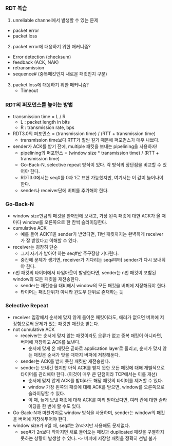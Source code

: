 ### RDT 복습
1. unreliable channel에서 발생할 수 있는 문제
  - packet error
  - packet loss
2. packet error에 대응하기 위한 매커니즘?
  - Error detection (checksum)
  - feedback (ACK, NAK)
  - retransmission
  - sequence# (중복패킷인지 새로운 패킷인지 구분)
3. packet loss에 대응하기 위한 매커니즘?
   - Timeout

### RDT의 퍼포먼스를 높이는 방법
- transmission time = L / R
  - L : packet length in bits
  - R : transmission rate, bps
- RDT3.0의 퍼포먼스 = (transmission time) / (RTT + transmission time)
  - transmission time보다 RTT가 훨씬 길기 때문에 퍼포먼스가 매우 나쁘다.
- sender가 ACK를 받기 전에, multiple 패킷을 보내는 pipelining을 사용하자!
  - pipelining의 퍼포먼스 = (window size * transmission time) / (RTT + transmission time)
  - Go-Back-N, selective repeat 방식이 있다. 각 방식의 장단점을 비교할 수 있어야 한다.
  - RDT3.0에서는 seq#를 0과 1로 표현 가능했지만, 여기서는 이 값이 늘어나야 한다.
  - sender나 receiver단에 버퍼를 추가해야 한다.

### Go-Back-N
- window size만큼의 패킷을 한꺼번에 보내고, 가장 왼쪽 패킷에 대한 ACK가 올 때마다 window를 오른쪽으로 한 칸씩 슬라이딩한다.
- cumulative ACK
  - 예를 들어 ACK11을 sender가 받았다면, 11번 패킷까지는 완벽하게 receiver가 잘 받았다고 이해할 수 있다.
- receiver는 굉장히 단순
  - 그저 자기가 받아야 하는 seq#만 주구장창 기다린다.
  - 중간에 문제가 생기면, receiver가 기다리는 seq#부터 sender가 다시 보내줘야 한다.
- n번 패킷의 타이머에서 타임아웃이 발생한다면, sender는 n번 패킷이 포함된 window의 모든 패킷을 재전송한다.
  - sender는 재전송을 대비해서 window의 모든 패킷을 버퍼에 저장해둬야 한다.
  - 타이머는 패킷단위가 아니라 윈도우 단위로 존재하는 듯

### Selective Repeat
- receiver 입장에서 순서에 맞지 않게 들어온 패킷이라도, 에러가 없으면 버퍼에 저장함으로써 문제가 있는 패킷만 재전송 받는다.
- not cumulative ACK
  - receiver는 순서에 맞지 않는 패킷이라도 오류가 없고 중복 패킷이 아니라면, 버퍼에 저장하고 ACK를 보낸다.
    - 순서에 맞게 온 패킷은 곧바로 application layer로 올리고, 순서가 맞지 않는 패킷은 순서가 맞을 때까지 버퍼에 저장해둔다.
  - sender는 ACK를 받지 못한 패킷만 재전송한다.
  - sender는 보내긴 했지만 아직 ACK를 받지 못한 모든 패킷에 대해 개별적으로 타이머를 관리해야 한다. (이것이 매우 큰 단점이라 TCP에서는 이를 개선)
    - 순서에 맞지 않게 ACK를 받더라도 해당 패킷의 타이머를 제거할 수 있다.
    - window 가장 왼쪽의 패킷에 대해 ACK를 받으면, window를 오른쪽으로 슬라이딩할 수 있다.
    - 이 때, 늦게 보낸 패킷에 대해 ACK를 미리 받아놨다면, 여러 칸에 대한 슬라이딩을 한 번에 할 수도 있다.
- Go-Back-N과 마찬가지로 window 방식을 사용하며, sender는 window의 패킷을 버퍼에 저장해두어야 한다.
- window size가 n일 때, seq#는 2n까지만 사용해도 문제없다.
  - seq#가 2n보다 작아지면 새로 들어오는 패킷과 duplicated 패킷을 구별하지 못하는 상황이 발생할 수 있다. -> 버퍼에 저장할 패킷을 정확히 선별 불가

